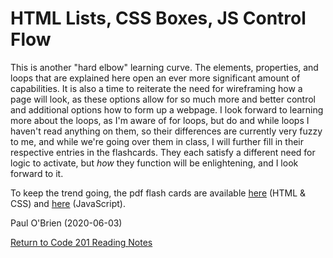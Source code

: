 #  HTML Lists, CSS Boxes, JS Control Flow

This is another "hard elbow" learning curve. The elements, properties, and loops that are explained here open an ever more significant amount of capabilities. It is also a time to reiterate the need for wireframing how a page will look, as these options allow for so much more and better control and additional options how to form up a webpage.
I look forward to learning more about the loops, as I'm aware of for loops, but do and while loops I haven't read anything on them, so their differences are currently very fuzzy to me, and while we're going over them in class, I will further fill in their respective entries in the flashcards. They each satisfy a different need for logic to activate, but _how_ they function will be enlightening, and I look forward to it.

To keep the trend going, the pdf flash cards are available [here](https://github.com/PVOBrien/reading-notes/blob/master/html-and-css-flashcards.pdf) (HTML & CSS) and [here](https://github.com/PVOBrien/reading-notes/blob/master/javascript-and-jquery-flashcards.pdf) (JavaScript).

Paul O'Brien (2020-06-03)

[Return to Code 201 Reading Notes](https://pvobrien.github.io/reading-notes/)
